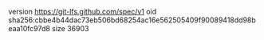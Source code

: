 version https://git-lfs.github.com/spec/v1
oid sha256:cbbe4b44dac73eb506bd68254ac16e562505409f90089418dd98beaa10fc97d8
size 36903

